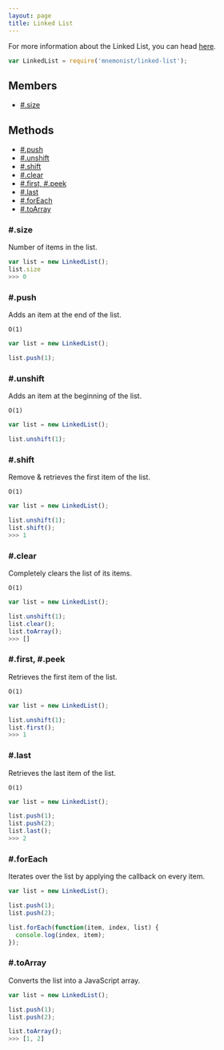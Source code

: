 ```yaml
---
layout: page
title: Linked List
---
```


For more information about the Linked List, you can head [here](https://en.wikipedia.org/wiki/Linked_list#Singly_linked_list).

```js
var LinkedList = require('mnemonist/linked-list');
```

## Members

* [#.size](#size)

## Methods

* [#.push](#push)
* [#.unshift](#unshift)
* [#.shift](#shift)
* [#.clear](#clear)
* [#.first, #.peek](#first-peek)
* [#.last](#last)
* [#.forEach](#foreach)
* [#.toArray](#toarray)

### #.size

Number of items in the list.

```js
var list = new LinkedList();
list.size
>>> 0
```

### #.push

Adds an item at the end of the list.

`O(1)`

```js
var list = new LinkedList();

list.push(1);
```

### #.unshift

Adds an item at the beginning of the list.

`O(1)`

```js
var list = new LinkedList();

list.unshift(1);
```

### #.shift

Remove & retrieves the first item of the list.

`O(1)`

```js
var list = new LinkedList();

list.unshift(1);
list.shift();
>>> 1
```

### #.clear

Completely clears the list of its items.

`O(1)`

```js
var list = new LinkedList();

list.unshift(1);
list.clear();
list.toArray();
>>> []
```

### #.first, #.peek

Retrieves the first item of the list.

`O(1)`

```js
var list = new LinkedList();

list.unshift(1);
list.first();
>>> 1
```

### #.last

Retrieves the last item of the list.

`O(1)`

```js
var list = new LinkedList();

list.push(1);
list.push(2);
list.last();
>>> 2
```

### #.forEach

Iterates over the list by applying the callback on every item.

```js
var list = new LinkedList();

list.push(1);
list.push(2);

list.forEach(function(item, index, list) {
  console.log(index, item);
});
```

### #.toArray

Converts the list into a JavaScript array.

```js
var list = new LinkedList();

list.push(1);
list.push(2);

list.toArray();
>>> [1, 2]
```
